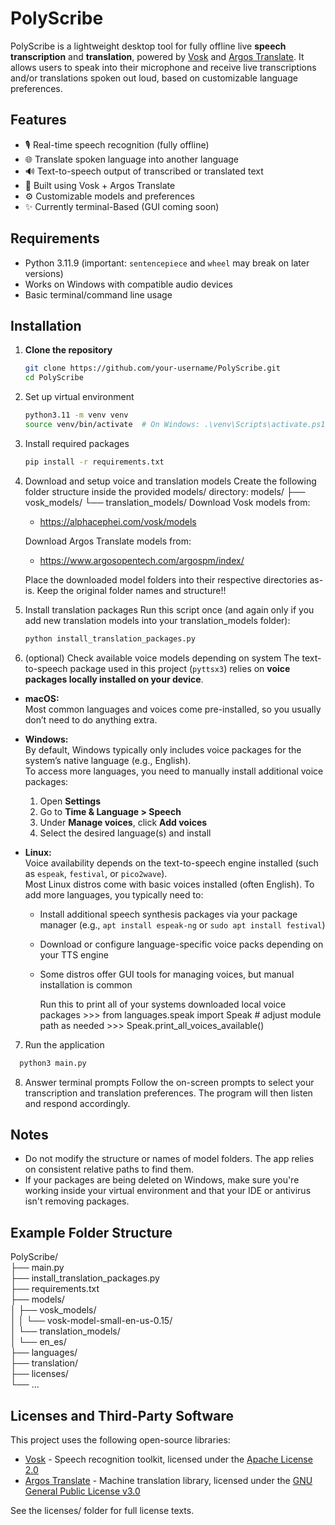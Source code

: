 # PolyScribe

PolyScribe is a lightweight desktop tool for fully offline live **speech transcription** and **translation**, powered by [Vosk](https://alphacephei.com/vosk/) and [Argos Translate](https://www.argosopentech.com/). It allows users to speak into their microphone and receive live transcriptions and/or translations spoken out loud, based on customizable language preferences.

## Features

- 🎙️ Real-time speech recognition (fully offline)
- 🌐 Translate spoken language into another language
- 🔊 Text-to-speech output of transcribed or translated text
- 🧠 Built using Vosk + Argos Translate
- ⚙️ Customizable models and preferences
- ✨ Currently terminal-Based (GUI coming soon)

## Requirements

- Python 3.11.9 (important: `sentencepiece` and `wheel` may break on later versions)
- Works on Windows with compatible audio devices
- Basic terminal/command line usage

## Installation

1. **Clone the repository**  
   ```bash
   git clone https://github.com/your-username/PolyScribe.git
   cd PolyScribe
   ```

2. Set up virtual environment
    ```bash
    python3.11 -m venv venv
    source venv/bin/activate  # On Windows: .\venv\Scripts\activate.ps1
    ```

3. Install required packages
    ```bash
    pip install -r requirements.txt
    ```

4. Download and setup voice and translation models
    Create the following folder structure inside the provided models/ directory:
    models/
    ├── vosk_models/
    └── translation_models/
    Download Vosk models from:
    - https://alphacephei.com/vosk/models

    Download Argos Translate models from:
    - https://www.argosopentech.com/argospm/index/

    Place the downloaded model folders into their respective directories as-is. Keep the original folder names and structure!!

5. Install translation packages
    Run this script once (and again only if you add new translation models into your translation_models folder):
    ```bash
    python install_translation_packages.py
    ```

6. (optional) Check available voice models depending on system
    The text-to-speech package used in this project (`pyttsx3`) relies on **voice packages locally installed on your device**.

- **macOS:**  
  Most common languages and voices come pre-installed, so you usually don’t need to do anything extra.

- **Windows:**  
  By default, Windows typically only includes voice packages for the system’s native language (e.g., English).  
  To access more languages, you need to manually install additional voice packages:  
  1. Open **Settings**  
  2. Go to **Time & Language > Speech**  
  3. Under **Manage voices**, click **Add voices**  
  4. Select the desired language(s) and install  

- **Linux:**  
  Voice availability depends on the text-to-speech engine installed (such as `espeak`, `festival`, or `pico2wave`).  
  Most Linux distros come with basic voices installed (often English). To add more languages, you typically need to:  
  - Install additional speech synthesis packages via your package manager (e.g., `apt install espeak-ng` or `sudo apt install festival`)  
  - Download or configure language-specific voice packs depending on your TTS engine  
  - Some distros offer GUI tools for managing voices, but manual installation is common  

    Run this to print all of your systems downloaded local voice packages
        >>> from languages.speak import Speak   # adjust module path as needed
        >>> Speak.print_all_voices_available()

7. Run the application
  ```bash
    python3 main.py
  ```

8. Answer terminal prompts
  Follow the on-screen prompts to select your transcription and translation preferences. The program will then listen and respond accordingly.

## Notes

- Do not modify the structure or names of model folders. The app relies on consistent relative paths to find them.
- If your packages are being deleted on Windows, make sure you're working inside your virtual environment and that your IDE or antivirus isn't removing packages.

## Example Folder Structure

  PolyScribe/  
  ├── main.py  
  ├── install_translation_packages.py  
  ├── requirements.txt  
  ├── models/  
  │   ├── vosk_models/  
  │   │   └── vosk-model-small-en-us-0.15/  
  │   └── translation_models/  
  │       └── en_es/  
  ├── languages/  
  ├── translation/  
  ├── licenses/  
  └── ...  

## Licenses and Third-Party Software

This project uses the following open-source libraries:

- [Vosk](https://github.com/alphacep/vosk-api) - Speech recognition toolkit, licensed under the [Apache License 2.0](./third_party/vosk-api-LICENSE.txt) 
- [Argos Translate](https://github.com/argosopentech/argos-translate) - Machine translation library, licensed under the [GNU General Public License v3.0](./third_party/argostranslate-LICENSE.txt) 

See the licenses/ folder for full license texts.
